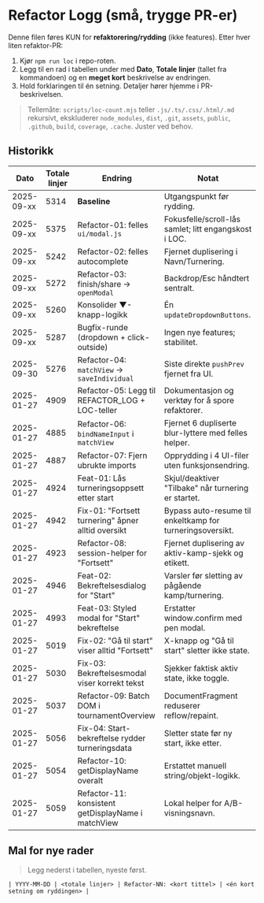 # Refactor Logg (små, trygge PR-er)

Denne filen føres KUN for **refaktorering/rydding** (ikke features). Etter hver liten refaktor-PR:

1. Kjør `npm run loc` i repo-roten.
2. Legg til en rad i tabellen under med **Dato**, **Totale linjer** (tallet fra kommandoen) og en **meget kort** beskrivelse av endringen.
3. Hold forklaringen til én setning. Detaljer hører hjemme i PR-beskrivelsen.

> Tellemåte: `scripts/loc-count.mjs` teller `.js/.ts/.css/.html/.md` rekursivt, ekskluderer `node_modules`, `dist`, `.git`, `assets`, `public`, `.github`, `build`, `coverage`, `.cache`. Juster ved behov.

## Historikk

| Dato       | Totale linjer | Endring                                          | Notat |
|------------|----------------|--------------------------------------------------|-------|
| 2025-09-xx | 5314           | **Baseline**                                     | Utgangspunkt før rydding. |
| 2025-09-xx | 5375           | Refactor-01: felles `ui/modal.js`                | Fokusfelle/scroll-lås samlet; litt engangskost i LOC. |
| 2025-09-xx | 5242           | Refactor-02: felles autocomplete                 | Fjernet duplisering i Navn/Turnering. |
| 2025-09-xx | 5272           | Refactor-03: finish/share → `openModal`          | Backdrop/Esc håndtert sentralt. |
| 2025-09-xx | 5260           | Konsolider ▼-knapp-logikk                        | Én `updateDropdownButtons`. |
| 2025-09-xx | 5287           | Bugfix-runde (dropdown + click-outside)          | Ingen nye features; stabilitet. |
| 2025-09-30 | 5276           | Refactor-04: `matchView` → `saveIndividual`      | Siste direkte `pushPrev` fjernet fra UI. |
| 2025-01-27 | 4909           | Refactor-05: Legg til REFACTOR_LOG + LOC-teller  | Dokumentasjon og verktøy for å spore refaktorer. |
| 2025-01-27 | 4885           | Refactor-06: `bindNameInput` i `matchView`       | Fjernet 6 dupliserte blur-lyttere med felles helper. |
| 2025-01-27 | 4887           | Refactor-07: Fjern ubrukte imports               | Opprydding i 4 UI-filer uten funksjonsendring. |
| 2025-01-27 | 4924           | Feat-01: Lås turneringsoppsett etter start       | Skjul/deaktiver "Tilbake" når turnering er startet. |
| 2025-01-27 | 4942           | Fix-01: "Fortsett turnering" åpner alltid oversikt | Bypass auto-resume til enkeltkamp for turneringsoversikt. |
| 2025-01-27 | 4923           | Refactor-08: session-helper for "Fortsett"        | Fjernet duplisering av aktiv-kamp-sjekk og etikett. |
| 2025-01-27 | 4946           | Feat-02: Bekreftelsesdialog for "Start"           | Varsler før sletting av pågående kamp/turnering. |
| 2025-01-27 | 4993           | Feat-03: Styled modal for "Start" bekreftelse     | Erstatter window.confirm med pen modal. |
| 2025-01-27 | 5019           | Fix-02: "Gå til start" viser alltid "Fortsett"    | X-knapp og "Gå til start" sletter ikke state. |
| 2025-01-27 | 5030           | Fix-03: Bekreftelsesmodal viser korrekt tekst     | Sjekker faktisk aktiv state, ikke toggle. |
| 2025-01-27 | 5037           | Refactor-09: Batch DOM i tournamentOverview       | DocumentFragment reduserer reflow/repaint. |
| 2025-01-27 | 5056           | Fix-04: Start-bekreftelse rydder turneringsdata   | Sletter state før ny start, ikke etter. |
| 2025-01-27 | 5054           | Refactor-10: getDisplayName overalt               | Erstattet manuell string/objekt-logikk. |
| 2025-01-27 | 5059           | Refactor-11: konsistent getDisplayName i matchView | Lokal helper for A/B-visningsnavn. |

## Mal for nye rader

> Legg nederst i tabellen, nyeste først.

```
| YYYY-MM-DD | <totale linjer> | Refactor-NN: <kort tittel> | <én kort setning om ryddingen> |
```
